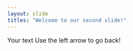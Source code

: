 ```yaml
---
layout: slide
titles: "Welcome to our second slide!"
---
```

Your text 
Use the left arrow to go back!
